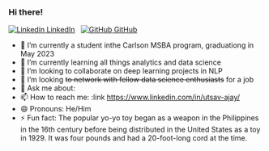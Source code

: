 ### Hi there!


[![Linkedin](https://i.stack.imgur.com/gVE0j.png) LinkedIn](https://www.linkedin.com/in/utsav-ajay/)
&nbsp;
[![GitHub](https://i.stack.imgur.com/tskMh.png) GitHub](https://github.com/utsavajay/utsavajay)



- 🔭 I’m currently a student inthe Carlson MSBA program, graduationg in May 2023 
- 🌱 I’m currently learning all things analytics and data science
- 👯 I’m looking to collaborate on deep learning projects in NLP
- 🤔 I’m looking ~~to network with fellow data science enthusiasts~~ for a job
- 💬 Ask me about: 
- 📫 How to reach me: :link https://www.linkedin.com/in/utsav-ajay/
- 😄 Pronouns: He/Him
- ⚡ Fun fact: The popular yo-yo toy began as a weapon in the Philippines in the 16th century before being distributed in the United States as a toy in 1929. It was four pounds and had a 20-foot-long cord at the time.

